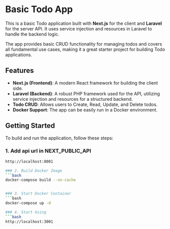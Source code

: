 # Basic Todo App

This is a basic Todo application built with **Next.js** for the client and **Laravel** for the server API. It uses service injection and resources in Laravel to handle the backend logic.

The app provides basic CRUD functionality for managing todos and covers all fundamental use cases, making it a great starter project for building Todo applications.

## Features
- **Next.js (Frontend)**: A modern React framework for building the client side.
- **Laravel (Backend)**: A robust PHP framework used for the API, utilizing service injection and resources for a structured backend.
- **Todo CRUD**: Allows users to Create, Read, Update, and Delete todos.
- **Docker Support**: The app can be easily run in a Docker environment.

## Getting Started

To build and run the application, follow these steps:

### 1. Add api url in NEXT_PUBLIC_API
```bash
http://localhost:8001

### 2. Build Docker Image
```bash
docker-compose build --no-cache


### 3. Start Docker Container
```bash
docker-compose up -d

### 4. Start Using
```bash
http://localhost:3001
